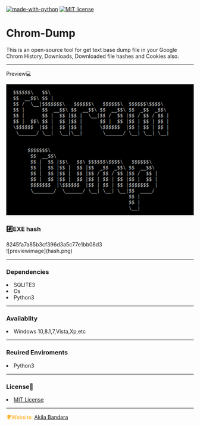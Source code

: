 [![made-with-python](https://img.shields.io/badge/Made%20with-Python-1f425f.svg)](https://www.python.org/) [![MIT license](https://img.shields.io/badge/License-MIT-blue.svg)](https://lbesson.mit-license.org/)<br>

# Chrom-Dump
This is an open-source tool for get text base dump file in your Google Chrom History, Downloads, Downloaded file hashes  and Cookies also.
<hr>
Preview💻<br>

![previewimage](preview.png)

<h3>#️⃣EXE hash</h3>
8245fa7a85b3cf396d3a5c77e1bb08d3<br>
![previewimage](hash.png)

<hr>
<h3>Dependencies</h3>
<li>SQLITE3</li>
<li>Os</li>
<li>Python3</li>
<hr>
<h3>Availablity</h3>
<li>Windows 10,8.1,7,Vista,Xp,etc</li>
<hr>
<h3>Reuired Enviroments</h3>
<li>Python3</li>
<hr>
<h3>License📃</h3>
<li><a href="https://opensource.org/licenses/MIT">MIT License</a></li>
<hr>
<font color="orange">🌍Website: <a href="http://akilabandara.rf.gd/?i=1">Akila Bandara</a></font>
